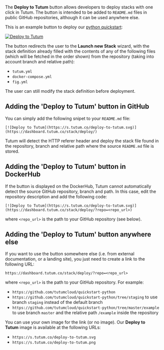 The **Deploy to Tutum** button allows developers to deploy stacks with one click in Tutum. The button is intended to be added to `README.md` files in public GitHub repositories, although it can be used anywhere else.

This is an example button to deploy our [python quickstart](https://github.com/tutumcloud/quickstart-python):

[![Deploy to Tutum](https://s.tutum.co/deploy-to-tutum.svg)](https://dashboard.tutum.co/stack/deploy/?repo=https://github.com/tutumcloud/quickstart-python)

The button redirects the user to the **Launch new Stack** wizard, with the stack definition already filled with the contents of any of the following files (which will be fetched in the order shown) from the repository (taking into account branch and relative path):

* `tutum.yml`
* `docker-compose.yml`
* `fig.yml`

The user can still modify the stack definition before deployment.


## Adding the 'Deploy to Tutum' button in GitHub

You can simply add the following snipet to your `README.md` file:

	[![Deploy to Tutum](https://s.tutum.co/deploy-to-tutum.svg)](https://dashboard.tutum.co/stack/deploy/)

Tutum will detect the HTTP referer header and deploy the stack file found in the repository, branch and relative path where the source `README.md` file is stored.


## Adding the 'Deploy to Tutum' button in DockerHub

If the button is displayed on the DockerHub, Tutum cannot automatically detect the source GitHub repository, branch and path. In this case, edit the repository description and add the following code:

	[![Deploy to Tutum](https://s.tutum.co/deploy-to-tutum.svg)](https://dashboard.tutum.co/stack/deploy/?repo=<repo_url>)

where `<repo_url>` is the path to your GitHub repository (see below).


## Adding the 'Deploy to Tutum' button anywhere else

If you want to use the button somewhere else (i.e. from external documentation, or a landing site), you just need to create a link to the following URL:

	https://dashboard.tutum.co/stack/deploy/?repo=<repo_url>
	
where `<repo_url>` is the path to your GitHub repository. For example:

* `https://github.com/tutumcloud/quickstart-python`
* `https://github.com/tutumcloud/quickstart-python/tree/staging` to use branch `staging` instead of the default branch
* `https://github.com/tutumcloud/quickstart-python/tree/master/example` to use branch `master` and the relative path `/example` inside the repository

You can use your own image for the link (or no image). Our **Deploy to Tutum** image is available at the following URLs:

* `https://s.tutum.co/deploy-to-tutum.svg`
* `https://s.tutum.co/deploy-to-tutum.png`



